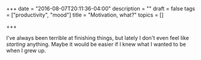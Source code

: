 +++
date = "2016-08-07T20:11:36-04:00"
description = ""
draft = false
tags = ["productivity", "mood"]
title = "Motivation, what?"
topics = []

+++

I've always been terrible at finishing things, but lately I don't even feel like
*starting* anything. Maybe it would be easier if I knew what I wanted to be when
I grew up.
